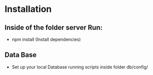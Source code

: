 # Installation
## Inside of the folder server Run:

* npm install (Install dependencies)

## Data Base

* Set up your local Database running scripts inside folder db/config/